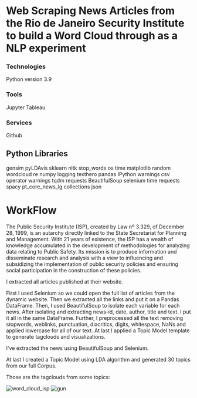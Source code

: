 
# Web Scraping News Articles from the Rio de Janeiro Security Institute to build a Word Cloud through as a NLP experiment


### Technologies
Python version 3.9
### Tools
Jupyter 
Tableau
### Services
Github

## Python Libraries
gensim
pyLDAvis
sklearn
nltk
stop_words
os
time
matplotlib
random
wordcloud
re
numpy
logging
texthero
pandas
IPython
warnings
csv
operator
warnings
tqdm
requests
BeautifulSoup
selenium
time
requests
spacy
pt_core_news_lg
collections
json

# WorkFlow
The Public Security Institute (ISP), created by Law nº 3.329, of December 28, 1999, is an autarchy directly linked to the State Secretariat for Planning and Management. With 21 years of existence, the ISP has a wealth of knowledge accumulated in the development of methodologies for analyzing data relating to Public Safety. Its mission is to produce information and disseminate research and analysis with a view to influencing and subsidizing the implementation of public security policies and ensuring social participation in the construction of these policies.

I extracted all articles published at their website.

First I used Selenium so we could open the full list of articles from the dynamic website. Then we extracted all the links and put it on a Pandas DataFrame.
Then, I used BeautifulSoup to isolate each variable for each news. After isolating and extracting news-id, date, author, title and text. I put it all in the same DataFrame.
Further, I preprocessed all the text removing stopwords, weblinks, punctuation, diacritics, digits, whitespace, NaNs and applied lowercase for all of our text.
At last I applied a Topic Model template to generate tagclouds and visualizations.

I've extracted the news using BeautifulSoup and Selenium. 

At last I created a Topic Model using LDA algorithm and generated 30 topics from our full Corpus.

Those are the tagclouds from some topics:

![word_cloud_isp](https://user-images.githubusercontent.com/65928388/145307072-62f554e7-2c72-409f-a9ac-80347e979fa4.png)
![gun](https://user-images.githubusercontent.com/65928388/145307094-ae774097-9d03-4bd4-862a-0355e4bcfeba.png)
